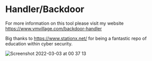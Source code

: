 # Handler/Backdoor

For more information on this tool please visit my website https://www.vmvillage.com/backdoor-handler

Big thanks to https://www.stationx.net/ for being a fantastic repo of education within cyber security. 
 
![Screenshot 2022-03-03 at 00 37 13](https://user-images.githubusercontent.com/53338724/157513217-753d3a53-93f2-48f1-8a9f-d2d47e00d1a7.png)

